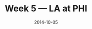 ---
layout: game
title: Week 5 — LA at PHI
season: 2014
game_id: 2014_05_STL_PHI
week: 5
date: 2014-10-05
home_team: PHI
away_team: LA
final_home: 
final_away: 
pbp_url: /assets/data/pbp/2014/2014_05_STL_PHI.csv.gz
---